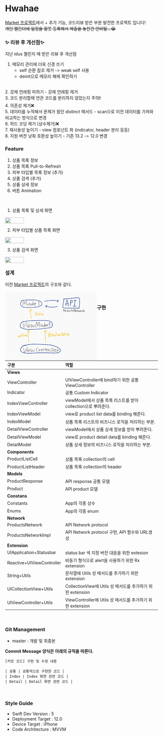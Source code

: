 # Hwahae

[Market 프로젝트](https://github.com/HyopangWorld/Market)에서 + 추가 기능, 코드리뷰 받은 부분 발전한 프로젝트 입니다!
<br>
~~개인 캘린더에 일정을 잘못 등록해서 제출을 놓친건 안비밀...😭~~
<br>

### ✨ 리뷰 후 개선점✨
지난 idus 챌린지 때 받은 리뷰 후 개선점
<br>
1. 메모리 관리에 더욱 신경 쓰기 
     - self 순환 참조 제거 -> weak self 사용
     - deinit으로 메모리 해제 확인하기
<br>
2. 강제 언래핑 피하기
    - 강제 언래핑 제거
<br>
3. 코드 분리할때 연관 코드를 분리하지 않았는지 주의❗️
<br>
4. 의존성 제거❌
<br>
5. 데이터를 누적해서 문제가 됬던 distinct 메서드
    - scan으로 이전 데이터를 가져와 비교하는 방식으로 변경
<br>
6. 하드 코딩 제거 (상수제거)❌
<br>
7. 재사용성 높이기
    - view 컴포넌트 화 (indicator, header  분리 등등)
<br>
8. 지원 버전 낮춰 호환성 높이기
    - 기존 13.2 -> 12.0 변경

<br>

###  Feature
1. 상품 목록 정보
2. 상품 목록 Pull-to-Refresh
3. 피부 타입별 목록 정보 (추가)
4. 상품 검색 (추가)
5. 상품 상세 정보
6. 버튼 Animation

<br>

1. 상품 목록 및 상세 화면

<img src="./Contents/pullToReload.gif" width="35%" height="35%" style="float:left"/>

<br>

2. 피부 타입별 상품 목록 화면

<img src="./Contents/skinType.gif" width="35%" height="35%" style="float:left"/>

<br>

3. 상품 검색 화면

<img src="./Contents/search.gif" width="35%" height="35%" style="float:left"/>

<br>

### 설계

이전 [Market 프로젝트](https://github.com/HyopangWorld/Market/blob/master/README.md#%EC%84%A4%EA%B3%84)의 구조와 같다.

<img src="./Contents/architecture.jpeg" width="60%" height="60%" style="float:left"/>

<br>

### 구현

| **구분** |   **역할**   |
| :------------- | :--------------- |
| **Views** |
|       ViewController       |       UIViewController에 bind하기 위한 공통 ViewController        |
|       Indicator       |       공통  Custom Indicator        |
|       IndexViewController       |       viewModel에서 상품 목록 리스트를 받아 collection으로 뿌려준다.        |
|       IndexViewModel       |       view로 product list data를 binding 해준다.        |
|       IndexModel       |       상품 목록 리스트의 비즈니스 로직을 처리하는 부분.        |
|       DetailViewController       |      viewModel에서 상품 상세 정보를 받아 뿌려준다.        |
|       DetailViewModel       |       view로 product detail data를 binding 해준다.        |
|       DetailModel       |       상품 상세 정보의 비즈니스 로직을 처리하는 부분.         |
| **Components** |
|       ProductListCell       |       상품 목록 collection의 cell        |
|       ProductListHeader       |       상품 목록 collection의 header       |
| **Models** |
|       ProductResponse       |       API response 공통 모델        |
|       Product       |       API product 모델       |
| **Constans** |
|       Constants       |       App의 각종 상수        |
|       Enums       |       App의 각종 enum        |
| **Network** |
|       ProductsNetwork       |       API Network protocol        |
|       ProductsNetworkImpl       |      API Network protocol 구현, API 함수와 URL생성       |
| **Extension** |
|       UIApplication+Statusbar       |       status bar 색 지정 버전 대응을 위한 extesion       |
|       Reactive+UIViewController       |       비동기 형식으로 alert을 사용하기 위한 Rx extension        |
|       String+Utils       |       문자열에 Utils 성 메서드를 추가하기 위한 extension        |
|       UICollectionView+Utils       |       CollectionView에 Utils 성 메서드를 추가하기 위한 extension        |
|       UIViewController+Utils       |       ViewController에 Utils 성 메서드를 추가하기 위한 extension        |

<br>

### Git Management

- master : 개발 및 최종본

**Commit Message 양식은 아래의 규칙을 따른다.**  

```
[커밋 코드] 구현 및 수정 내용

| 공통 | 공통적으로 구현한 코드 |
| Index | Index 화면 관련 코드 |
| Detail | Detail 화면 관련 코드 |
```
<br>

### Style Guide

- Swift Dev Version : 5
- Deployment Target : 12.0
- Device Target : iPhone
- Code Architecture : MVVM
